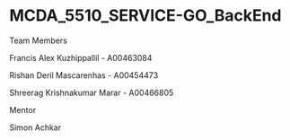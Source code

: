 # MCDA_5510_SERVICE-GO_BackEnd

Team Members

Francis Alex Kuzhippallil - A00463084

Rishan Deril Mascarenhas - A00454473

Shreerag Krishnakumar Marar - A00466805

Mentor

Simon Achkar
